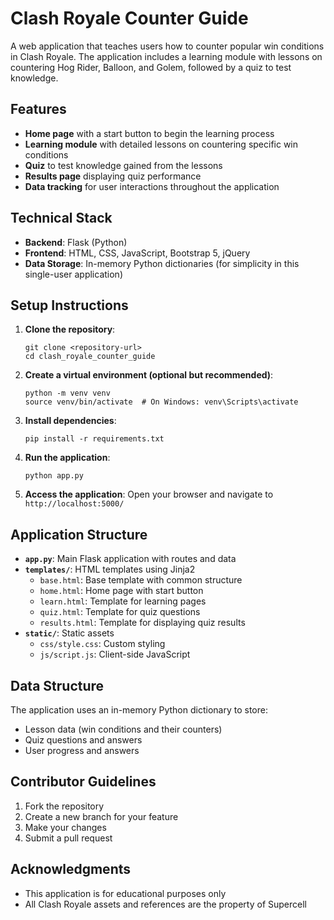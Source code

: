 # Clash Royale Counter Guide

A web application that teaches users how to counter popular win conditions in Clash Royale. The application includes a learning module with lessons on countering Hog Rider, Balloon, and Golem, followed by a quiz to test knowledge.

## Features

- **Home page** with a start button to begin the learning process
- **Learning module** with detailed lessons on countering specific win conditions
- **Quiz** to test knowledge gained from the lessons
- **Results page** displaying quiz performance
- **Data tracking** for user interactions throughout the application

## Technical Stack

- **Backend**: Flask (Python)
- **Frontend**: HTML, CSS, JavaScript, Bootstrap 5, jQuery
- **Data Storage**: In-memory Python dictionaries (for simplicity in this single-user application)

## Setup Instructions

1. **Clone the repository**:

   ```
   git clone <repository-url>
   cd clash_royale_counter_guide
   ```

2. **Create a virtual environment (optional but recommended)**:

   ```
   python -m venv venv
   source venv/bin/activate  # On Windows: venv\Scripts\activate
   ```

3. **Install dependencies**:

   ```
   pip install -r requirements.txt
   ```

4. **Run the application**:

   ```
   python app.py
   ```

5. **Access the application**:
   Open your browser and navigate to `http://localhost:5000/`

## Application Structure

- **`app.py`**: Main Flask application with routes and data
- **`templates/`**: HTML templates using Jinja2
  - `base.html`: Base template with common structure
  - `home.html`: Home page with start button
  - `learn.html`: Template for learning pages
  - `quiz.html`: Template for quiz questions
  - `results.html`: Template for displaying quiz results
- **`static/`**: Static assets
  - `css/style.css`: Custom styling
  - `js/script.js`: Client-side JavaScript

## Data Structure

The application uses an in-memory Python dictionary to store:

- Lesson data (win conditions and their counters)
- Quiz questions and answers
- User progress and answers

## Contributor Guidelines

1. Fork the repository
2. Create a new branch for your feature
3. Make your changes
4. Submit a pull request

## Acknowledgments

- This application is for educational purposes only
- All Clash Royale assets and references are the property of Supercell
